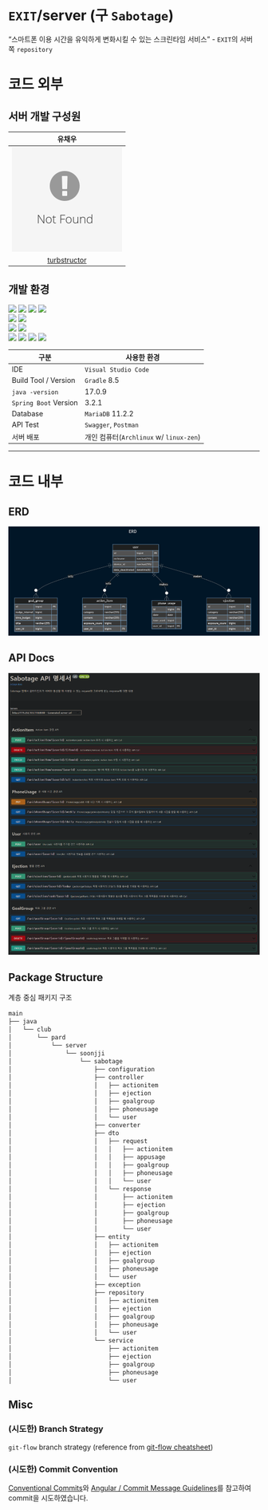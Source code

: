 # `EXIT`/server (구 `Sabotage`)
“스마트폰 이용 시간을 유익하게 변화시킬 수 있는 스크린타임 서비스” - `EXIT`의 서버 쪽 `repository`

# 코드 외부

## 서버 개발 구성원
| 유채우 |
| :---: |
| ![](./assets/not-found.png) |
| [turbstructor](https://github.com/turbstructor) |

## 개발 환경
<img src="https://img.shields.io/badge/Java-437291?style=for-the-badge&logo=OpenJDK&logoColor=white">
<img src="https://img.shields.io/badge/Spring Boot-6DB33F?style=for-the-badge&logo=springboot&logoColor=white">
<img src="https://img.shields.io/badge/Gradle-02303A?style=for-the-badge&logo=gradle&logoColor=white">
<img src="https://img.shields.io/badge/Swagger-85EA2D?style=for-the-badge&logo=swagger&logoColor=white"> <br>
<img src="https://img.shields.io/badge/MariaDB-003545?style=for-the-badge&logo=mariadb&logoColor=white">
<img src="https://img.shields.io/badge/Archlinux-1793D1?style=for-the-badge&logo=archlinux&logoColor=white"> <br>
<img src="https://img.shields.io/badge/Visual Studio Code-007ACC?style=for-the-badge&logo=visual studio code&logoColor=white">
<img src="https://img.shields.io/badge/Postman-FF6C37?style=for-the-badge&logo=postman&logoColor=white"> <br>
<img src="https://img.shields.io/badge/Notion-000000?style=for-the-badge&logo=notion&logoColor=white">
<img src="https://img.shields.io/badge/Figma-F24E1E?style=for-the-badge&logo=figma&logoColor=white">
<img src="https://img.shields.io/badge/Mermaid-FF3670?style=for-the-badge&logo=mermaid&logoColor=white">
<img src="https://img.shields.io/badge/Obsidian-7C3AED?style=for-the-badge&logo=obsidian&logoColor=white">

| 구분 | 사용한 환경 |
| --- | --- |
| IDE | `Visual Studio Code` |
| Build Tool / Version | `Gradle` 8.5 |
| `java -version` | 17.0.9 |
| `Spring Boot` Version | 3.2.1 |
| Database | `MariaDB` 11.2.2 |
| API Test | `Swagger`, `Postman` |
| 서버 배포 | 개인 컴퓨터(`Archlinux` w/ `linux-zen`) |

---

# 코드 내부

## ERD
![](./assets/sabotage_server_erd.png)

## API Docs
![](./assets/Sabotage_Server_API_Docs.png)

## Package Structure
계층 중심 패키지 구조
```
main
├── java
│   └── club
│       └── pard
│           └── server
│               └── soonjji
│                   └── sabotage
│                       ├── configuration
│                       ├── controller
│                       │   ├── actionitem
│                       │   ├── ejection
│                       │   ├── goalgroup
│                       │   ├── phoneusage
│                       │   └── user
│                       ├── converter
│                       ├── dto
│                       │   ├── request
│                       │   │   ├── actionitem
│                       │   │   ├── appusage
│                       │   │   ├── goalgroup
│                       │   │   ├── phoneusage
│                       │   │   └── user
│                       │   └── response
│                       │       ├── actionitem
│                       │       ├── ejection
│                       │       ├── goalgroup
│                       │       ├── phoneusage
│                       │       └── user
│                       ├── entity
│                       │   ├── actionitem
│                       │   ├── ejection
│                       │   ├── goalgroup
│                       │   ├── phoneusage
│                       │   └── user
│                       ├── exception
│                       ├── repository
│                       │   ├── actionitem
│                       │   ├── ejection
│                       │   ├── goalgroup
│                       │   ├── phoneusage
│                       │   └── user
│                       └── service
│                           ├── actionitem
│                           ├── ejection
│                           ├── goalgroup
│                           ├── phoneusage
│                           └── user
```

## Misc
### (시도한) Branch Strategy
`git-flow` branch strategy (reference from [git-flow cheatsheet](https://danielkummer.github.io/git-flow-cheatsheet/))

### (시도한) Commit Convention
[Conventional Commits](https://www.conventionalcommits.org/en/v1.0.0/#summary)와 [Angular / Commit Message Guidelines](https://github.com/angular/angular/blob/22b96b9/CONTRIBUTING.md#-commit-message-guidelines)를 참고하여 commit을 시도하였습니다.